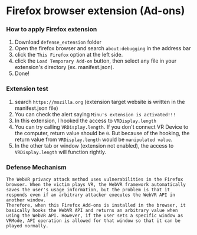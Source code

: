 # Firefox browser extension (Ad-ons)
### How to apply Firefox extension
1. Download `defense_extension` folder
2. Open the firefox browser and search `about:debugging` in the address bar
3. click the `This Firefox` option at the left side.
4. click the `Load Temporary Add-on` button, then select any file in your extension's directory (ex. manifest.json).
5. Done!

### Extension test
1. search `https://mozilla.org` (extension target website is written in the manifest.json file)
2. You can check the alert saying `Minu's extension is activated!!!`
3. In this extension, I hooked the access to `VRDisplay.length`
3. You can try calling `VRDisplay.length`. If you don't connect VR Device to the computer, return value should be `0`. But because of the hooking, the return value from `VRDisplay.length` would be `manipulated value`.
4. In the other tab or window (extension not enabled), the access to `VRDisplay.length` will function rightly.

### Defense Mechanism
    The WebVR privacy attack method uses vulnerabilities in the Firefox browser. When the victim plays VR, the WebVR framework automatically saves the user's usage information, but the problem is that it responds even if an arbitrary attacker executes the WebVR API in another window.
    Therefore, when this Firefox Add-ons is installed in the browser, it basically hooks the WebVR API and returns an arbitrary value when using the WebVR API. However, if the user sets a specific window as VRMode, API operation is allowed for that window so that it can be played normally.